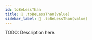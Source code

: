 ```yaml
---
id: toBeLessThan
title: 🔨 .toBeLessThan(value)
sidebar_label: 🔨 .toBeLessThan(value) 
---
```


TODO: Description here.
